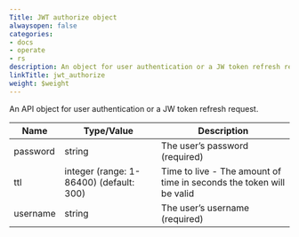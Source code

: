 ```yaml
---
Title: JWT authorize object
alwaysopen: false
categories:
- docs
- operate
- rs
description: An object for user authentication or a JW token refresh request
linkTitle: jwt_authorize
weight: $weight
---
```


An API object for user authentication or a JW token refresh request.

| Name | Type/Value | Description |
|------|------------|-------------|
| password | string | The user’s password (required) |
| ttl | integer (range: 1-86400) (default: 300) | Time to live - The amount of time in seconds the token will be valid |
| username | string | The user’s username (required) |
